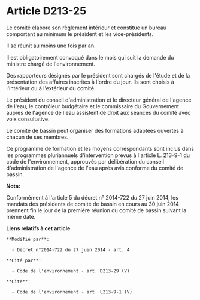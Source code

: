 # Article D213-25

Le comité élabore son règlement intérieur et constitue un bureau comportant au minimum le président et les vice-présidents. 

Il se réunit au moins une fois par an. 

Il est obligatoirement convoqué dans le mois qui suit la demande du ministre chargé de l'environnement. 

Des rapporteurs désignés par le président sont chargés de l'étude et de la présentation des affaires inscrites à l'ordre du
jour. Ils sont choisis à l'intérieur ou à l'extérieur du comité. 

Le président du conseil d'administration et le directeur général de l'agence de l'eau, le contrôleur budgétaire et le
commissaire du Gouvernement auprès de l'agence de l'eau assistent de droit aux séances du comité avec voix consultative. 

Le comité de bassin peut organiser des formations adaptées ouvertes à chacun de ses membres. 

Ce programme de formation et les moyens correspondants sont inclus dans les programmes pluriannuels d'intervention prévus à
l'article L. 213-9-1 du code de l'environnement, approuvés par délibération du conseil d'administration de l'agence de l'eau
après avis conforme du comité de bassin.

**Nota:**

Conformément à l'article 5 du décret n° 2014-722 du 27 juin 2014, les mandats des présidents de comité de bassin en cours au
30 juin 2014 prennent fin le jour de la première réunion du comité de bassin suivant la même date.

**Liens relatifs à cet article**

	**Modifié par**:

	  - Décret n°2014-722 du 27 juin 2014 - art. 4

	**Cité par**:

	  - Code de l'environnement - art. D213-29 (V)

	**Cite**:

	  - Code de l'environnement - art. L213-9-1 (V)
